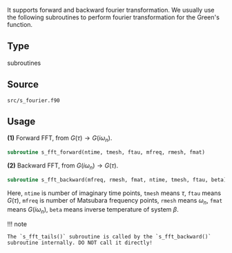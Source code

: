 It supports forward and backward fourier transformation. We usually use the following subroutines to perform fourier transformation for the Green's function.

## Type

subroutines

## Source

`src/s_fourier.f90`

## Usage

**(1)** Forward FFT, from $G(\tau) \to G(i\omega_n)$.

```fortran
subroutine s_fft_forward(ntime, tmesh, ftau, mfreq, rmesh, fmat)
```

**(2)** Backward FFT, from $G(i\omega_n) \to G(\tau)$.

```fortran
subroutine s_fft_backward(mfreq, rmesh, fmat, ntime, tmesh, ftau, beta)
```

Here, `ntime` is number of imaginary time points, `tmesh` means $\tau$, `ftau` means $G(\tau)$, `mfreq` is number of Matsubara frequency points, `rmesh` means $\omega_n$, `fmat` means $G(i\omega_n)$, `beta` means inverse temperature of system $\beta$.

!!! note

    The `s_fft_tails()` subroutine is called by the `s_fft_backward()` subroutine internally. DO NOT call it directly!
